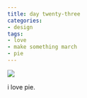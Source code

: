 ```yaml
---
title: day twenty-three
categories:
- design
tags:
- love
- make something march
- pie
---
```


![](/blog/old-uploads/2012/03/23.jpg)

i love pie.
